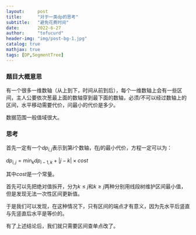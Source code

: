 ```yaml
---
layout:     post
title:      "对于一类dp的思考"
subtitle:   "避免花费时间"
date:       2022-6-27
author:     "tofucurd"
header-img: "img/post-bg-1.jpg"
catalog: true
mathjax: true
tags: [DP,SegmentTree]
---
```


### 题目大概意思

有一个很多一维数轴（从上到下，时间从前到后），每个一维数轴上会有一些区间，主人公要依次葱最上面的数轴穿到最下面的数轴，必须/不可以经过数轴上的区间，水平移动需要代价，问最小的代价是多少。

数据范围一般值域很大。

### 思考

首先一定有一个$dp_{i,j}$表示到第$i$个数轴，在$j$的最小代价，方程一定可以为：

$dp_{i,j}=\min_{k} {{dp_{i-1,k}+|j-k| \times cost}}$

其中$cost$是一个常量。

首先可以先把绝对值拆开，分为$k \le j$和$k \geq j$两种分别用线段树维护区间最小值，但是发现无法一次性区间更新值。

于是我们可以发现，在这种情况下，只有区间的端点才有意义，因为先水平后竖直与先竖直后水平是等价的。

有了上述结论后，我们就只需要区间查单点改了。